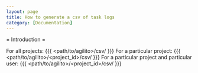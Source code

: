 ```yaml
---
layout: page
title: How to generate a csv of task logs
category: [Documentation]
---
```

= Introduction =

For all projects:
{{{
<path/to/agilito>/csv/
}}}
For a particular project:
{{{
<path/to/agilito>/<project_id>/csv/
}}}
For a particular project and particular user:
{{{
<path/to/agilito>/<project_id>/csv/<username>
}}}